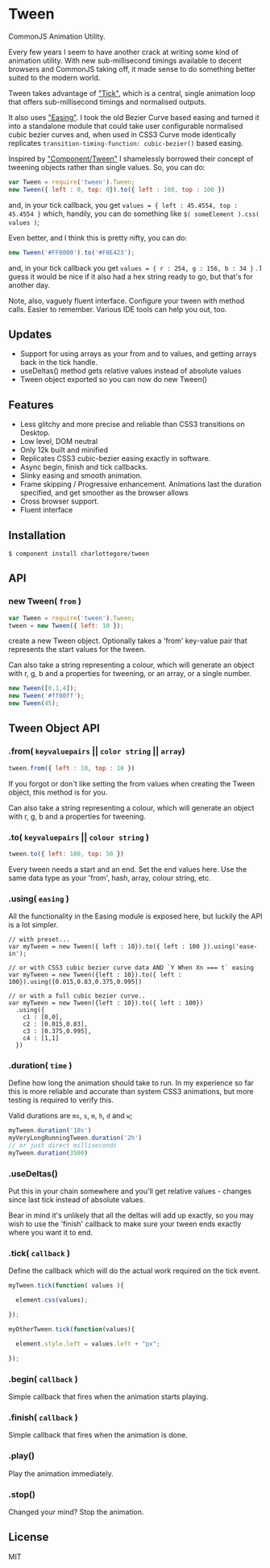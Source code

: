 # Tween

CommonJS Animation Utility.

Every few years I seem to have another crack at writing some kind of animation utility. With new sub-millisecond timings available to decent browsers and CommonJS taking off, it made sense to do something better suited to the modern world.

Tween takes advantage of ["Tick"](http://github.com/CharlotteGore/tick), which is a central, single animation loop that offers sub-millisecond timings and normalised outputs.

It also uses ["Easing"](http://github.com/CharlotteGore/easing). I took the old Bezier Curve based easing and turned it into a standalone module that could take user configurable normalised cubic bezier curves and, when used in CSS3 Curve mode identically replicates `transition-timing-function: cubic-bezier()` based easing.

Inspired by ["Component/Tween"](http://github.com/component/tween) I shamelessly borrowed their concept of tweening objects rather than single values. So, you can do:

```js
var Tween = require('tween').Tween;
new Tween({ left : 0, top: 0}).to({ left : 100, top : 100 })
```

and, in your tick callback, you get `values = { left : 45.4554, top : 45.4554 }` which, handily, you can do something like `$( someElement ).css( values )`; 

Even better, and I think this is pretty nifty, you can do:

```js
new Tween('#FF0000').to('#F8E423');
```

and, in your tick callback you get `values = { r : 254, g : 156, b : 34 }` . I guess it would be nice if it also had a hex string ready to go, but that's for another day.

Note, also, vaguely fluent interface. Configure your tween with method calls. Easier to remember. Various IDE tools can help you out, too. 

## Updates

- Support for using arrays as your from and to values, and getting arrays back in the tick handle. 
- useDeltas() method gets relative values instead of absolute values
- Tween object exported so you can now do new Tween()

## Features

- Less glitchy and more precise and reliable than CSS3 transitions on Desktop.
- Low level, DOM neutral
- Only 12k built and minified
- Replicates CSS3 cubic-bezier easing exactly in software.
- Async begin, finish and tick callbacks.
- Slinky easing and smooth animation.
- Frame skipping / Progressive enhancement. Animations last the duration specified, and get smoother as the browser allows
- Cross browser support.
- Fluent interface

## Installation

    $ component install charlottegore/tween

## API

### new Tween( `from` )

```js
var Tween = require('tween').Tween;
tween = new Tween({ left: 10 });
```

create a new Tween object. Optionally takes a 'from' key-value pair that represents the start values for the tween.

Can also take a string representing a colour, which will generate an object with r, g, b and a properties for tweening, or an array, or a single number.

```js
new Tween([0,1,4]);
new Tween('#ff00ff');
new Tween(45);
```

## Tween Object API

### .from( `keyvaluepairs` || `color string` || `array`)

```js
tween.from({ left : 10, top : 10 })
```

If you forgot or don't like setting the from values when creating the Tween object, this method is for you.

Can also take a string representing a colour, which will generate an object with r, g, b and a properties for tweening.

### .to( `keyvaluepairs` || `colour string` )

```js
tween.to({ left: 100, top: 50 })
```

Every tween needs a start and an end. Set the end values here. Use the same data type as your 'from', hash, array, colour string, etc.

### .using( `easing` )

All the functionality in the Easing module is exposed here, but luckily the API is a lot simpler.

```
// with preset... 
var myTween = new Tween({ left : 10}).to({ left : 100 }).using('ease-in');

// or with CSS3 cubic bezier curve data AND `Y When Xn === t` easing
var myTween = new Tween({left : 10}).to({ left : 100}).using([0.015,0.83,0.375,0.995]) 

// or with a full cubic bezier curve..
var myTween = new Tween({left : 10}).to({ left : 100})
  .using({ 
    c1 : [0,0], 
    c2 : [0.015,0.83], 
    c3 : [0.375,0.995], 
    c4 : [1,1]
  })
```

### .duration( `time` )

Define how long the animation should take to run. In my experience so far this is more reliable and accurate than system CSS3 animations, but more testing is required to verify this.

Valid durations are `ms`, `s`, `m`, `h`, `d` and `w`;

```js
myTween.duration('10s')
myVeryLongRunningTween.duration('2h')
// or just direct milliseconds
myTween.duration(3500)
```

### .useDeltas()

Put this in your chain somewhere and you'll get relative values - changes since last tick instead of absolute values.

Bear in mind it's unlikely that all the deltas will add up exactly, so you may wish to use the 'finish' callback to make sure your tween ends exactly where you want it to end.

### .tick( `callback` )

  Define the callback which will do the actual work required on the tick event. 

```js
myTween.tick(function( values ){ 

  element.css(values);

});

myOtherTween.tick(function(values){

  element.style.left = values.left + "px";

});
```

### .begin( `callback` )

  Simple callback that fires when the animation starts playing.

### .finish( `callback` )

  Simple callback that fires when the animation is done. 

### .play()

  Play the animation immediately.

### .stop()

  Changed your mind? Stop the animation.

## License

  MIT
